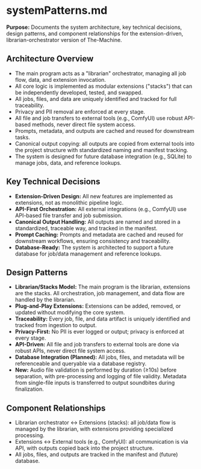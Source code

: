 # systemPatterns.md

**Purpose:**
Documents the system architecture, key technical decisions, design patterns, and component relationships for the extension-driven, librarian-orchestrator version of The-Machine.

## Architecture Overview

- The main program acts as a "librarian" orchestrator, managing all job flow, data, and extension invocation.
- All core logic is implemented as modular extensions ("stacks") that can be independently developed, tested, and swapped.
- All jobs, files, and data are uniquely identified and tracked for full traceability.
- Privacy and PII removal are enforced at every stage.
- All file and job transfers to external tools (e.g., ComfyUI) use robust API-based methods, never direct file system access.
- Prompts, metadata, and outputs are cached and reused for downstream tasks.
- Canonical output copying: all outputs are copied from external tools into the project structure with standardized naming and manifest tracking.
- The system is designed for future database integration (e.g., SQLite) to manage jobs, data, and reference lookups.

## Key Technical Decisions

- **Extension-Driven Design:** All new features are implemented as extensions, not as monolithic pipeline logic.
- **API-First Orchestration:** All external integrations (e.g., ComfyUI) use API-based file transfer and job submission.
- **Canonical Output Handling:** All outputs are named and stored in a standardized, traceable way, and tracked in the manifest.
- **Prompt Caching:** Prompts and metadata are cached and reused for downstream workflows, ensuring consistency and traceability.
- **Database-Ready:** The system is architected to support a future database for job/data management and reference lookups.

## Design Patterns

- **Librarian/Stacks Model:** The main program is the librarian, extensions are the stacks. All orchestration, job management, and data flow are handled by the librarian.
- **Plug-and-Play Extensions:** Extensions can be added, removed, or updated without modifying the core system.
- **Traceability:** Every job, file, and data artifact is uniquely identified and tracked from ingestion to output.
- **Privacy-First:** No PII is ever logged or output; privacy is enforced at every stage.
- **API-Driven:** All file and job transfers to external tools are done via robust APIs, never direct file system access.
- **Database Integration (Planned):** All jobs, files, and metadata will be referenceable and queryable via a database registry.
- **New:** Audio file validation is performed by duration (≥10s) before separation, with pre-processing and logging of file validity. Metadata from single-file inputs is transferred to output soundbites during finalization.

## Component Relationships

- Librarian orchestrator <-> Extensions (stacks): all job/data flow is managed by the librarian, with extensions providing specialized processing.
- Extensions <-> External tools (e.g., ComfyUI): all communication is via API, with outputs copied back into the project structure.
- All jobs, files, and outputs are tracked in the manifest and (future) database. 